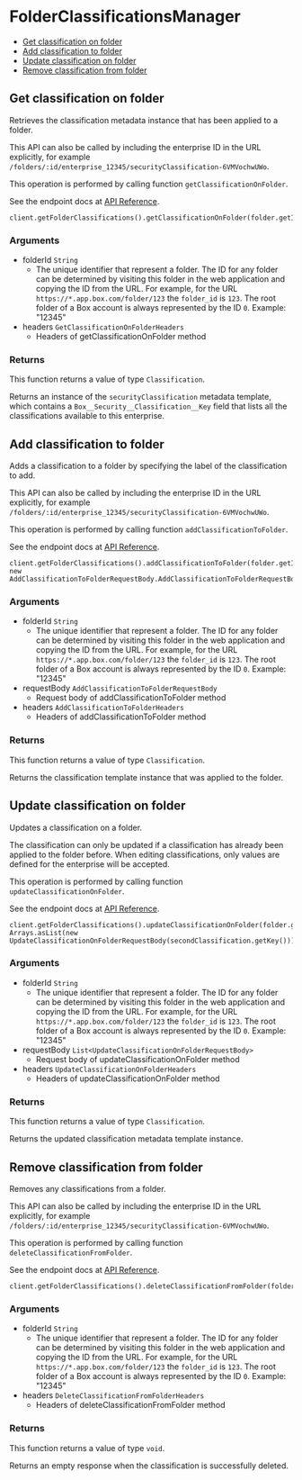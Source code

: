 # FolderClassificationsManager


- [Get classification on folder](#get-classification-on-folder)
- [Add classification to folder](#add-classification-to-folder)
- [Update classification on folder](#update-classification-on-folder)
- [Remove classification from folder](#remove-classification-from-folder)

## Get classification on folder

Retrieves the classification metadata instance that
has been applied to a folder.

This API can also be called by including the enterprise ID in the
URL explicitly, for example
`/folders/:id/enterprise_12345/securityClassification-6VMVochwUWo`.

This operation is performed by calling function `getClassificationOnFolder`.

See the endpoint docs at
[API Reference](https://developer.box.com/reference/get-folders-id-metadata-enterprise-security-classification-6-vm-vochw-u-wo/).

<!-- sample get_folders_id_metadata_enterprise_securityClassification-6VMVochwUWo -->
```
client.getFolderClassifications().getClassificationOnFolder(folder.getId())
```

### Arguments

- folderId `String`
  - The unique identifier that represent a folder.  The ID for any folder can be determined by visiting this folder in the web application and copying the ID from the URL. For example, for the URL `https://*.app.box.com/folder/123` the `folder_id` is `123`.  The root folder of a Box account is always represented by the ID `0`. Example: "12345"
- headers `GetClassificationOnFolderHeaders`
  - Headers of getClassificationOnFolder method


### Returns

This function returns a value of type `Classification`.

Returns an instance of the `securityClassification` metadata
template, which contains a `Box__Security__Classification__Key`
field that lists all the classifications available to this
enterprise.


## Add classification to folder

Adds a classification to a folder by specifying the label of the
classification to add.

This API can also be called by including the enterprise ID in the
URL explicitly, for example
`/folders/:id/enterprise_12345/securityClassification-6VMVochwUWo`.

This operation is performed by calling function `addClassificationToFolder`.

See the endpoint docs at
[API Reference](https://developer.box.com/reference/post-folders-id-metadata-enterprise-security-classification-6-vm-vochw-u-wo/).

<!-- sample post_folders_id_metadata_enterprise_securityClassification-6VMVochwUWo -->
```
client.getFolderClassifications().addClassificationToFolder(folder.getId(), new AddClassificationToFolderRequestBody.AddClassificationToFolderRequestBodyBuilder().boxSecurityClassificationKey(classification.getKey()).build())
```

### Arguments

- folderId `String`
  - The unique identifier that represent a folder.  The ID for any folder can be determined by visiting this folder in the web application and copying the ID from the URL. For example, for the URL `https://*.app.box.com/folder/123` the `folder_id` is `123`.  The root folder of a Box account is always represented by the ID `0`. Example: "12345"
- requestBody `AddClassificationToFolderRequestBody`
  - Request body of addClassificationToFolder method
- headers `AddClassificationToFolderHeaders`
  - Headers of addClassificationToFolder method


### Returns

This function returns a value of type `Classification`.

Returns the classification template instance
that was applied to the folder.


## Update classification on folder

Updates a classification on a folder.

The classification can only be updated if a classification has already been
applied to the folder before. When editing classifications, only values are
defined for the enterprise will be accepted.

This operation is performed by calling function `updateClassificationOnFolder`.

See the endpoint docs at
[API Reference](https://developer.box.com/reference/put-folders-id-metadata-enterprise-security-classification-6-vm-vochw-u-wo/).

<!-- sample put_folders_id_metadata_enterprise_securityClassification-6VMVochwUWo -->
```
client.getFolderClassifications().updateClassificationOnFolder(folder.getId(), Arrays.asList(new UpdateClassificationOnFolderRequestBody(secondClassification.getKey())))
```

### Arguments

- folderId `String`
  - The unique identifier that represent a folder.  The ID for any folder can be determined by visiting this folder in the web application and copying the ID from the URL. For example, for the URL `https://*.app.box.com/folder/123` the `folder_id` is `123`.  The root folder of a Box account is always represented by the ID `0`. Example: "12345"
- requestBody `List<UpdateClassificationOnFolderRequestBody>`
  - Request body of updateClassificationOnFolder method
- headers `UpdateClassificationOnFolderHeaders`
  - Headers of updateClassificationOnFolder method


### Returns

This function returns a value of type `Classification`.

Returns the updated classification metadata template instance.


## Remove classification from folder

Removes any classifications from a folder.

This API can also be called by including the enterprise ID in the
URL explicitly, for example
`/folders/:id/enterprise_12345/securityClassification-6VMVochwUWo`.

This operation is performed by calling function `deleteClassificationFromFolder`.

See the endpoint docs at
[API Reference](https://developer.box.com/reference/delete-folders-id-metadata-enterprise-security-classification-6-vm-vochw-u-wo/).

<!-- sample delete_folders_id_metadata_enterprise_securityClassification-6VMVochwUWo -->
```
client.getFolderClassifications().deleteClassificationFromFolder(folder.getId())
```

### Arguments

- folderId `String`
  - The unique identifier that represent a folder.  The ID for any folder can be determined by visiting this folder in the web application and copying the ID from the URL. For example, for the URL `https://*.app.box.com/folder/123` the `folder_id` is `123`.  The root folder of a Box account is always represented by the ID `0`. Example: "12345"
- headers `DeleteClassificationFromFolderHeaders`
  - Headers of deleteClassificationFromFolder method


### Returns

This function returns a value of type `void`.

Returns an empty response when the classification is
successfully deleted.


